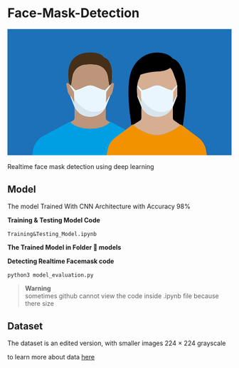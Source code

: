 # Face-Mask-Detection

<img src="assets/facemask.png"/>

Realtime face mask detection using deep learning

## Model

The model Trained With CNN Architecture with Accuracy 98%

**Training & Testing Model Code**

```
Training&Testing_Model.ipynb
```

**The Trained Model in Folder 📂 models**

**Detecting Realtime Facemask code**

```
python3 model_evaluation.py
```
>**Warning** <br/>
>sometimes github cannot view the code inside .ipynb file because there size

## Dataset

The dataset is an edited version, with smaller images 224 × 224 grayscale

to learn more about data [here](https://www.kaggle.com/datasets/pranavsingaraju/facemask-detection-dataset-20000-images)

